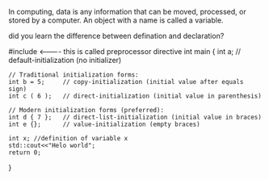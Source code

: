 In computing, data is any information that can be moved, processed, or stored by a computer.
An object with a name is called a variable.

did you learn the difference between defination and declaration?

#include <iostream>   <---- this is called preprocessor directive
int main
{
    int a;         // default-initialization (no initializer)

    // Traditional initialization forms:
    int b = 5;     // copy-initialization (initial value after equals sign)
    int c ( 6 );   // direct-initialization (initial value in parenthesis)

    // Modern initialization forms (preferred):
    int d { 7 };   // direct-list-initialization (initial value in braces)
    int e {};      // value-initialization (empty braces)

    int x; //definition of variable x
    std::cout<<"Helo world";
    return 0;
}